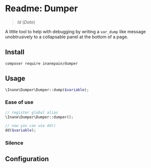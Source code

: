 # Readme: Dumper

> $Id$ ($Date$)

A little tool to help with debugging by writing a `var_dump` like message unobtrusively to a collapsable panel at the bottom of a page.

## Install

`composer require inanepain/dumper`

## Usage

```php
\Inane\Dumper\Dumper::dump($variable);
```

### Ease of use

```php
// register global alias
\Inane\Dumper\Dumper::dumper();

// now you can use dd()
dd($variable);
```

### Silence

## Configuration
